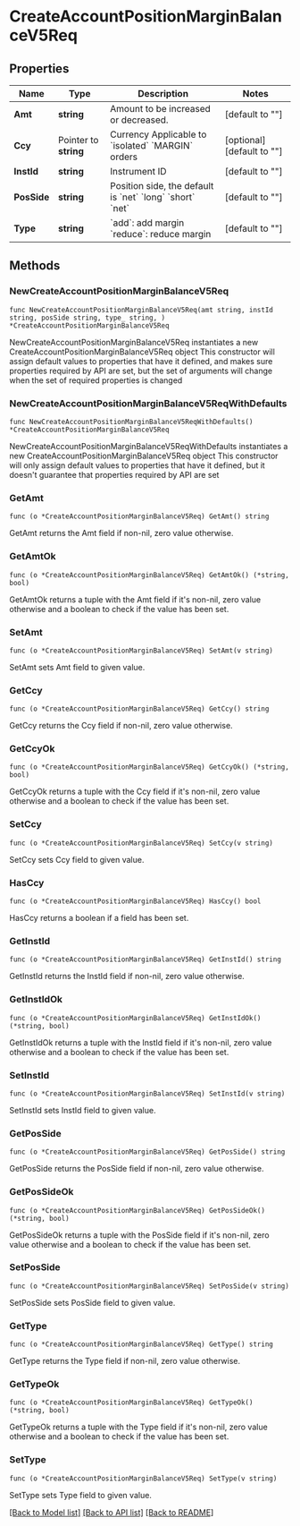 # CreateAccountPositionMarginBalanceV5Req

## Properties

Name | Type | Description | Notes
------------ | ------------- | ------------- | -------------
**Amt** | **string** | Amount to be increased or decreased. | [default to ""]
**Ccy** | Pointer to **string** | Currency   Applicable to &#x60;isolated&#x60; &#x60;MARGIN&#x60; orders | [optional] [default to ""]
**InstId** | **string** | Instrument ID | [default to ""]
**PosSide** | **string** | Position side, the default is &#x60;net&#x60;  &#x60;long&#x60;   &#x60;short&#x60;   &#x60;net&#x60; | [default to ""]
**Type** | **string** | &#x60;add&#x60;: add margin   &#x60;reduce&#x60;: reduce margin | [default to ""]

## Methods

### NewCreateAccountPositionMarginBalanceV5Req

`func NewCreateAccountPositionMarginBalanceV5Req(amt string, instId string, posSide string, type_ string, ) *CreateAccountPositionMarginBalanceV5Req`

NewCreateAccountPositionMarginBalanceV5Req instantiates a new CreateAccountPositionMarginBalanceV5Req object
This constructor will assign default values to properties that have it defined,
and makes sure properties required by API are set, but the set of arguments
will change when the set of required properties is changed

### NewCreateAccountPositionMarginBalanceV5ReqWithDefaults

`func NewCreateAccountPositionMarginBalanceV5ReqWithDefaults() *CreateAccountPositionMarginBalanceV5Req`

NewCreateAccountPositionMarginBalanceV5ReqWithDefaults instantiates a new CreateAccountPositionMarginBalanceV5Req object
This constructor will only assign default values to properties that have it defined,
but it doesn't guarantee that properties required by API are set

### GetAmt

`func (o *CreateAccountPositionMarginBalanceV5Req) GetAmt() string`

GetAmt returns the Amt field if non-nil, zero value otherwise.

### GetAmtOk

`func (o *CreateAccountPositionMarginBalanceV5Req) GetAmtOk() (*string, bool)`

GetAmtOk returns a tuple with the Amt field if it's non-nil, zero value otherwise
and a boolean to check if the value has been set.

### SetAmt

`func (o *CreateAccountPositionMarginBalanceV5Req) SetAmt(v string)`

SetAmt sets Amt field to given value.


### GetCcy

`func (o *CreateAccountPositionMarginBalanceV5Req) GetCcy() string`

GetCcy returns the Ccy field if non-nil, zero value otherwise.

### GetCcyOk

`func (o *CreateAccountPositionMarginBalanceV5Req) GetCcyOk() (*string, bool)`

GetCcyOk returns a tuple with the Ccy field if it's non-nil, zero value otherwise
and a boolean to check if the value has been set.

### SetCcy

`func (o *CreateAccountPositionMarginBalanceV5Req) SetCcy(v string)`

SetCcy sets Ccy field to given value.

### HasCcy

`func (o *CreateAccountPositionMarginBalanceV5Req) HasCcy() bool`

HasCcy returns a boolean if a field has been set.

### GetInstId

`func (o *CreateAccountPositionMarginBalanceV5Req) GetInstId() string`

GetInstId returns the InstId field if non-nil, zero value otherwise.

### GetInstIdOk

`func (o *CreateAccountPositionMarginBalanceV5Req) GetInstIdOk() (*string, bool)`

GetInstIdOk returns a tuple with the InstId field if it's non-nil, zero value otherwise
and a boolean to check if the value has been set.

### SetInstId

`func (o *CreateAccountPositionMarginBalanceV5Req) SetInstId(v string)`

SetInstId sets InstId field to given value.


### GetPosSide

`func (o *CreateAccountPositionMarginBalanceV5Req) GetPosSide() string`

GetPosSide returns the PosSide field if non-nil, zero value otherwise.

### GetPosSideOk

`func (o *CreateAccountPositionMarginBalanceV5Req) GetPosSideOk() (*string, bool)`

GetPosSideOk returns a tuple with the PosSide field if it's non-nil, zero value otherwise
and a boolean to check if the value has been set.

### SetPosSide

`func (o *CreateAccountPositionMarginBalanceV5Req) SetPosSide(v string)`

SetPosSide sets PosSide field to given value.


### GetType

`func (o *CreateAccountPositionMarginBalanceV5Req) GetType() string`

GetType returns the Type field if non-nil, zero value otherwise.

### GetTypeOk

`func (o *CreateAccountPositionMarginBalanceV5Req) GetTypeOk() (*string, bool)`

GetTypeOk returns a tuple with the Type field if it's non-nil, zero value otherwise
and a boolean to check if the value has been set.

### SetType

`func (o *CreateAccountPositionMarginBalanceV5Req) SetType(v string)`

SetType sets Type field to given value.



[[Back to Model list]](../README.md#documentation-for-models) [[Back to API list]](../README.md#documentation-for-api-endpoints) [[Back to README]](../README.md)


